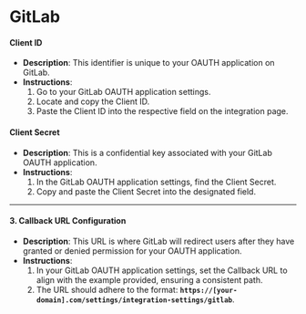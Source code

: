 # GitLab

#### **Client ID**

* **Description**: This identifier is unique to your OAUTH application on GitLab.
* **Instructions**:
  1. Go to your GitLab OAUTH application settings.
  2. Locate and copy the Client ID.
  3. Paste the Client ID into the respective field on the integration page.

#### **Client Secret**

* **Description**: This is a confidential key associated with your GitLab OAUTH application.
* **Instructions**:
  1. In the GitLab OAUTH application settings, find the Client Secret.
  2. Copy and paste the Client Secret into the designated field.

***

#### **3. Callback URL Configuration**

* **Description**: This URL is where GitLab will redirect users after they have granted or denied permission for your OAUTH application.
* **Instructions**:
  1. In your GitLab OAUTH application settings, set the Callback URL to align with the example provided, ensuring a consistent path.
  2. The URL should adhere to the format: **`https://[your-domain].com/settings/integration-settings/gitlab`**.
